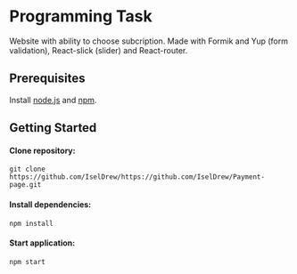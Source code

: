 # Programming Task

Website with ability to choose subcription. Made with Formik and Yup (form validation), React-slick (slider) and React-router.

## Prerequisites

Install [node.js](https://nodejs.org/en/) and [npm](https://www.npmjs.com/).

## Getting Started

#### Clone repository:

`git clone https://github.com/IselDrew/https://github.com/IselDrew/Payment-page.git`

#### Install dependencies:

`npm install`

#### Start application:

`npm start`
